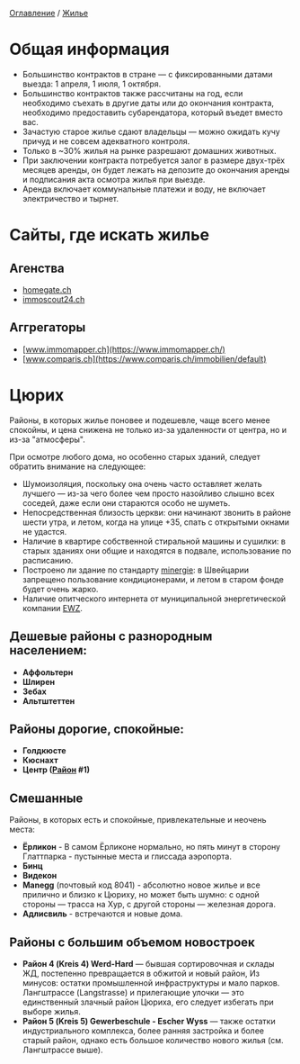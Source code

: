 [Оглавление](/faq/) / [Жилье](/faq/docs/Жилье.html)

# Общая информация
* Большинство контрактов в стране — с фиксированными датами выезда: 1 апреля, 1 июля, 1 октября.
* Большинство контрактов также рассчитаны на год, если необходимо съехать в другие даты или до окончания контракта, необходимо предоставить субарендатора, который въедет вместо вас.
* Зачастую старое жилье сдают владельцы — можно ожидать кучу причуд и не совсем адекватного контроля.
* Только в ~30% жилья на рынке разрешают домашних животных.
* При заключении контракта потребуется залог в размере двух-трёх месяцев аренды, он будет лежать на депозите до окончания аренды и подписания акта осмотра жилья при выезде.
* Аренда включает коммунальные платежи и воду, не включает электричество и тырнет.

# Сайты, где искать жилье
## Агенства
* [homegate.ch](http://homegate.ch)
* [immoscout24.ch](http://immoscout24.ch)
## Аггрегаторы
* [www.immomapper.ch](https://www.immomapper.ch/)
* [www.comparis.ch](https://www.comparis.ch/immobilien/default)


# Цюрих

Районы, в которых жилье поновее и подешевле, чаще всего менее спокойны, и цена снижена не только из-за удаленности от центра, но и из-за "атмосферы".

При осмотре любого дома, но особенно старых зданий, следует обратить внимание на следующее:
* Шумоизоляция, поскольку она очень часто оставляет желать лучшего — из-за чего более чем просто назойливо слышно всех соседей, даже если они стараются особо не шуметь.
* Непосредственная близость церкви: они начинают звонить в районе шести утра, и летом, когда на улице +35, спать с открытыми окнами не удастся.
* Наличие в квартире собственной стиральной машины и сушилки: в старых зданиях они общие и находятся в подвале, использование по расписанию.
* Построено ли здание по стандарту [minergie](https://www.minergie.ch/): в Швейцарии запрещено пользование кондиционерами, и летом в старом фонде будет очень жарко.
* Наличие опитческого интернета от муниципальной энергетической компании [EWZ](https://zuerinet.ch/availability-check).

## Дешевые районы с разнородным населением:
* **Аффольтерн**
* **Шлирен**
* **Зебах**
* **Альтштеттен**

## Районы дорогие, спокойные:
* **Голдкюсте**
* **Кюснахт**
* **Центр ([Район](https://en.wikipedia.org/wiki/Subdivisions_of_Z%C3%BCrich) #1)**


## Смешанные
Районы, в которых есть и спокойные, привлекательные и неочень места:
* **Ёрликон** - В самом Ёрликоне нормально, но пять минут в сторону Глаттпарка - пустынные места и глиссада аэропорта.
* **Бинц**
* **Видекон**
* **Manegg** (почтовый код 8041) - абсолютно новое жилье и все прилично и близко к Цюриху, но может быть шумно: с одной стороны — трасса на Хур, с другой стороны — железная дорога.
* **Адлисвиль** - встречаются и новые дома.

## Районы с большим объемом новостроек
* **Район 4 (Kreis 4) Werd-Hard** — бывшая сортировочная и склады ЖД, постепенно превращается в обжитой и новый район, Из минусов: остатки промышленной инфраструктуры и мало парков. Лангштрассе (Langstrasse) и прилегающие улочки — это единственный злачный район Цюриха, его следует избегать при выборе жилья.
* **Район 5 (Kreis 5) Gewerbeschule - Escher Wyss** — также остатки индустриального комплекса, более ранняя застройка и более старый район, однако есть большое количество нового жилья (см. Лангштрассе выше).
